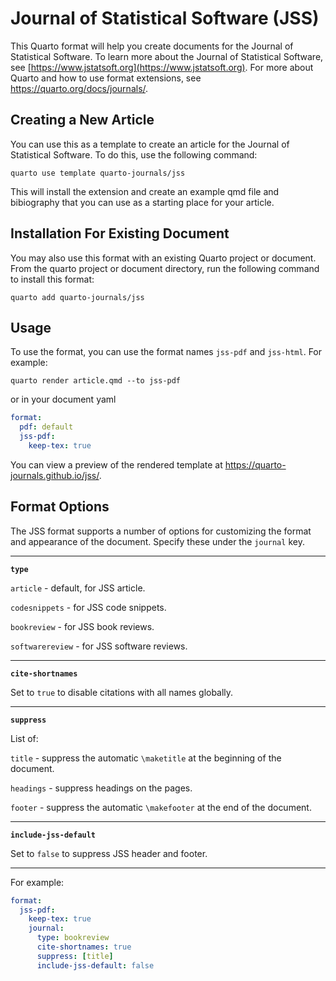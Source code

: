# Journal of Statistical Software (JSS)

This Quarto format will help you create documents for the Journal of Statistical Software. To learn more about the Journal of Statistical Software, see [https://www.jstatsoft.org](https://www.jstatsoft.org). For more about Quarto and how to use format extensions, see <https://quarto.org/docs/journals/>.

## Creating a New Article

You can use this as a template to create an article for the Journal of Statistical Software. To do this, use the following command:

```quarto use template quarto-journals/jss```

This will install the extension and create an example qmd file and bibiography that you can use as a starting place for your article.


## Installation For Existing Document

You may also use this format with an existing Quarto project or document. From the quarto project or document directory, run the following command to install this format:

```quarto add quarto-journals/jss```

## Usage 

To use the format, you can use the format names `jss-pdf` and `jss-html`. For example:

```quarto render article.qmd --to jss-pdf```

or in your document yaml

```yaml
format:
  pdf: default
  jss-pdf:
    keep-tex: true    
```

You can view a preview of the rendered template at <https://quarto-journals.github.io/jss/>. 

## Format Options

The JSS format supports a number of options for customizing the format and appearance of the document. Specify these under the `journal` key.

---

**`type`**

`article` - default, for JSS article.

`codesnippets` - for JSS code snippets.

`bookreview` - for JSS book reviews.

`softwarereview` - for JSS software reviews.

---

**`cite-shortnames`**

Set to `true` to disable citations with all names globally.

---

**`suppress`**

List of:

`title` - suppress the automatic `\maketitle` at the beginning of the document.

`headings` - suppress headings on the pages.

`footer` - suppress the automatic `\makefooter` at the end of the document.

---

**`include-jss-default`**

Set to `false` to suppress JSS header and footer.

---

For example:

```yaml
format:
  jss-pdf:
    keep-tex: true
    journal:
      type: bookreview
      cite-shortnames: true
      suppress: [title]
      include-jss-default: false
```
